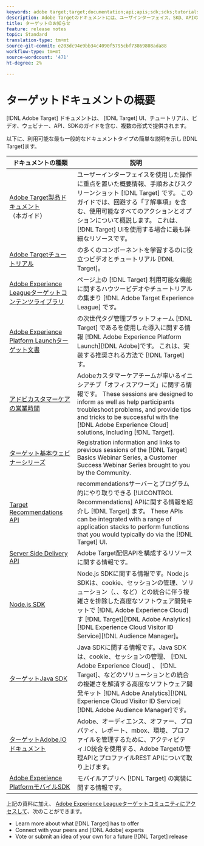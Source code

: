 ```yaml
---
keywords: adobe target;target;documentation;api;apis;sdk;sdks;tutorials;doc;documentation
description: Adobe Targetのドキュメントには、ユーザインターフェイス、SKD、APIの概要、チュートリアル、ガイドなど、複数の形式が用意されています。
title: ターゲットのお知らせ
feature: release notes
topic: Standard
translation-type: tm+mt
source-git-commit: e203dc94e9bb34c4090f5795cbf73869808ada88
workflow-type: tm+mt
source-wordcount: '471'
ht-degree: 2%

---
```



# ターゲットドキュメントの概要

[!DNL Adobe Target] ドキュメントは、 [!DNL Target] UI、チュートリアル、ビデオ、ウェビナー、API、SDKのガイドを含む、複数の形式で提供されます。

以下に、利用可能な最も一般的なドキュメントタイプの簡単な説明を示し [!DNL Target]ます。

| ドキュメントの種類 | 説明 |
| --- | --- |
| [Adobe Target製品ドキュメント](/help/target-home.md)<br>（本ガイド） | ユーザーインターフェイスを使用した操作に重点を置いた概要情報、手順およびスクリーンショット [!DNL Target] です。 このガイドでは、回避する「了解事項」を含む、使用可能なすべてのアクションとオプションについて概説します。 これは、 [!DNL Target] UIを使用する場合に最も詳細なリソースです。 |
| [Adobe Targetチュートリアル](https://docs.adobe.com/content/help/en/target-learn/tutorials/overview.html) | の多くのコンポーネントを学習するのに役立つビデオとチュートリアル [!DNL Target]。 |
| [Adobe Experience Leagueターゲットコンテンツライブラリ](https://guided.adobe.com/#recommended/solutions/target) | ページ上の [!DNL Target] 利用可能な機能に関するハウツービデオやチュートリアルの集まり [!DNL Adobe Target Experience League] です。 |
| [Adobe Experience Platform Launchターゲット文書](/help/c-implementing-target/c-implementing-target-for-client-side-web/how-to-deployatjs/cmp-implementing-target-using-adobe-launch.md) | の次世代タグ管理プラットフォーム [!DNL Target] であるを使用した導入に関する情報 [!DNL Adobe Experience Platform Launch][!DNL Adobe]です。 これは、実装する推奨される方法で [!DNL Target]す。 |
| [アドビカスタマーケアの営業時間](/help/cmp-resources-and-contact-information.md#concept_58EA30379D3B48C4848BA2A8C464A5B7) | Adobeカスタマーケアチームが率いるイニシアチブ「オフィスアワーズ」に関する情報です。 These sessions are designed to inform as well as help participants troubleshoot problems, and provide tips and tricks to be successful with the [!DNL Adobe Experience Cloud] solutions, including [!DNL Target]. |
| [ターゲット基本ウェビナーシリーズ](https://landing.adobe.com/acs/2018/na/adobe-target/registration.html) | Registration information and links to previous sessions of the [!DNL Target] Basics Webinar Series, a Customer Success Webinar Series brought to you by the Community. |
| [Target Recommendations API](https://developers.adobetarget.com/api/recommendations/) | recommendationsサーバーとプログラム的にやり取りできる [!UICONTROL Recommendations] APIに関する情報を紹介し [!DNL Target] ます。 These APIs can be integrated with a range of application stacks to perform functions that you would typically do via the [!DNL Target] UI. |
| [Server Side Delivery API](https://developers.adobetarget.com/api/delivery-api/) | Adobe Target配信APIを構成するリソースに関する情報です。 |
| [Node.js SDK](https://github.com/adobe/target-nodejs-sdk) | Node.js SDKに関する情報です。Node.js SDKは、cookie、セッションの管理、ソリューション（、、など）との統合に伴う複雑さを排除した高度なソフトウェア開発キットで [!DNL Adobe Experience Cloud] す [!DNL Target][!DNL Adobe Analytics][!DNL Experience Cloud Visitor ID Service][!DNL Audience Manager]。 |
| [ターゲットJava SDK](https://github.com/adobe/target-java-sdk) | Java SDKに関する情報です。Java SDKは、cookie、セッションの管理、 [!DNL Adobe Experience Cloud] 、 [!DNL Target]、などのソリューションとの統合の複雑さを解消する高度なソフトウェア開発キット [!DNL Adobe Analytics][!DNL Experience Cloud Visitor ID Service][!DNL Adobe Audience Manager]です。 |
| [ターゲットAdobe.IOドキュメント](http://developers.adobetarget.com/api/#introduction) | Adobe、オーディエンス、オファー、プロパティ、レポート、mbox、環境、プロファイルを管理するために、アクティビティ.IO統合を使用する、Adobe Targetの管理APIとプロファイルREST APIについて取り上げます。 |
| [Adobe Experience PlatformモバイルSDK](https://aep-sdks.gitbook.io/docs/using-mobile-extensions/adobe-target) | モバイルアプリへ [!DNL Target] の実装に関する情報です。 |

上記の資料に加え、 [Adobe Experience Leagueターゲットコミュニティにアクセスして](https://experienceleaguecommunities.adobe.com/t5/adobe-target/ct-p/adobe-target-community)、次のことができます。

* Learn more about what [!DNL Target] has to offer
* Connect with your peers and [!DNL Adobe] experts
* Vote or submit an idea of your own for a future [!DNL Target] release